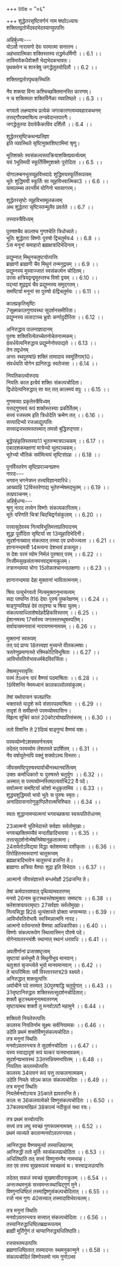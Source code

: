 +++
title = "०६"

+++
शुद्धेतरसृष्टिवर्णनं नाम षष्ठोऽध्यायः  
शक्तितद्वतोर्भेदवदभेदस्याप्युपपत्तिः  
  
अहिर्बुध्न्यः---  
योऽसौ नारायणो देवः परमात्मा सनातनः।  
अहंभावात्मिका शक्तिस्तस्य तद्धर्मधर्मिणी ।। 6.1 ।।  
ताविमावेकधैवोक्तौ भेद्यभेदकभावतः।  
पृथक्त्वेन च शास्त्रेषु जगद्धेतुतयोदितौ ।। 6.2 ।।  
  
शक्तितद्वतोरपृथक्‌स्थितिः  
  
नैव शक्त्या विना कश्चिच्छक्तिमानस्ति कारणम्।  
न च शक्तिमता शक्तिर्विनैका व्यवतिष्ठते ।। 6.3 ।।  
  
भगवतो लक्ष्म्याश्च प्रत्येकं जगत्कारणत्वव्यवहारकथनम्  
तत्तद्गौरवमाश्रित्य तन्त्रवेदान्तपारगैः।  
जगद्धेतुतया देवावेकैकाविव दर्शितौ ।। 6.4 ।।  
  
शुद्धेतरसृष्टिकथनप्रतिज्ञा  
इति व्यवस्थिते सृष्टिमुक्तशिष्टामिमां श्रृणु।  
  
भूतिशक्तेः स्वसंकल्परूपक्रियाशक्तिप्रवर्त्यत्वम्  
ययं 1भूतिमयी स्फूर्तिर्विष्णुशक्तेः पुरोदिता ।। 6.5 ।।  

[^1]: भूतमयी A B C J.  
तस्याः संकल्पमय्यैव स्फूर्त्या सा बहु 2नर्त्यते।  
  
योगालम्बनभूतव्यूहविभवादेः शुद्धिमयस्फूर्तिरूपत्वम्  
भूतेः शुद्धिमयी स्फूर्तिः सा व्यूहविभवात्मिका3 ।। 6.6 ।।  
यामालम्ब्य तरन्तीमं योगिनो भवसागरम्।  
  
शुद्धेतरसृष्टेः व्यूहविभवमूलकत्वम्  
अथ शुद्धेतरा सृष्टिस्तन्मूलैव प्रवर्तते ।। 6.7 ।।  
  
तस्यास्त्रैविध्यम्  
  
पुरुषश्चैव कालश्च गुणश्चेति त्रिधोच्यते।  
भूतिः शुद्धेतरा विष्णोः पुरुषो द्विचतुर्मयः4 ।। 6.8 ।।  
5स मनूनां समाहारो ब्रह्मक्षत्रादिभेदिनाम्।  
  
प्रद्युम्नात् मिथुनचतुष्टयोत्पत्तिः  
ब्राह्मणो ब्राह्मणी चैव मिथुनं तन्मनुद्वयम् ।। 6.9 ।।  
प्रद्युम्नस्य मुस्वाज्जातं स्वसंकल्पेन चोदितम्।  
उरसः क्षत्रियद्वन्द्वमूरुतश्च विशो द्वयम् ।। 6.10 ।।  
पद्भ्यां शूद्रद्वयं चैव प्रद्युम्नस्य समुद्गतम्।  
समष्टिर्या मनूनां सा पुरुषो 6द्विचतुर्मयः ।। 6.11 ।।  

[^2]: मन्यते A B C E F J  

[^3]: विभवादिका D  

[^4]: द्विचतुर्यगः A B C J  

[^5]: स मन्यूनां A B C D E; समानानां J.  

[^6]: द्विचतुर्यगः A B C.  
  
कालप्रकृतिसृष्टिः  
7सूक्ष्मकालगुणावस्था सुदर्शनसमीरिता।  
प्रद्युम्नस्य ललाटाच्च भ्रुवोः कर्णादुदीरिता ।। 6.12 ।।  
  
अनिरुद्धाय पालनाज्ञादानम्  
पुरुषः शक्तिरित्येतच्चेतनोचेतनात्मकम्।  
8वर्धयेत्यनिरुद्धाय प्रद्युम्नेनोपपाद्यते ।। 6.13 ।।  
तेन तद्वर्धनम्  
अन्तः स्थपुरुषां9 शक्तिं तामादाय स्वमूर्तिगाम्10।  
संवर्धयति योगेन ह्यनिरुद्धः स्वतेजसा ।। 6.14 ।।  
  
नियतिकाल्योरुदयः  
नियतिः काल इत्येवं शक्तिः संकल्पचोदिता।  
द्विधोदेत्यनिरुद्धात् सा यत् तत् कालमयं वपुः ।। 6.15 ।।  
  
गुणमय्याः प्रकृतेस्त्रैविध्यम्  
यत्तद्गुणमयं रूपं शक्तेस्तस्याः प्रकीर्तितम्।  
सत्त्वं रजस्तम इति त्रिधोदेति क्रमेण तत् ।। 6.16 ।।  
सत्त्वादिभ्यो रजआद्युत्पत्तिः  
सत्त्वाद्रजस्तमस्तस्मात् तमसो बुद्धिरुद्गता।  

[^7]: सूक्ष्मा A D E F  

[^8]: वर्धयत्यनिरुद्धाय A B C  

[^9]: पुरुषाः शक्तिं D  

[^10]: स्वमूर्तिकाम् B C; समूर्तिकाम् D.  
  
बुद्धेरहंकृतिस्तस्या11 भूततन्मात्रपञ्चकम् ।। 6.17 ।।  
एकादशकमक्षाणां मात्रेभ्यो भूतपञ्चकम्।  
भूतेभ्यो भौतिकं सर्वमित्ययं सृष्टिसंग्रहः ।। 6.18 ।।  
  
पुनर्विस्तरेण सृष्टिप्रपञ्चनप्रश्नः  
नारदः---  
भगवन् भगनेत्रघ्न तत्त्वविज्ञानवारिधे।  
आख्याहि 12विस्तरेणाद्य भूतेरुन्मेषमद्भुतम् ।। 6.19 ।।  
तत्प्रपञ्चनम्।  
अहिर्बुधन्यः---  
श्रृणु नारद तत्त्वेन विष्णोः संकल्पकारिताम्।  
भूतेः परिणतिं चित्रां चिदचिद्वर्गसंकुलाम् ।। 6.20 ।।  
  
परवासुदेवस्य नित्यविभूतिमत्ताप्रतिपादनम्  
शुद्धा पूर्वोदिता सृष्टिर्या सा 13व्यूहादिभेदिनी।  
सुदर्शनाख्यात् संकल्पात् तस्या एव प्रभोज्ज्वला ।। 6.21 ।।  
ज्ञानानन्दमयी 14स्त्यना देशभावं व्रजत्युत।  
स देशः परमं व्योम निर्मलं पुरुषात् परम् ।। 6.22 ।।  
निःसीमसुखसंतानमनवद्यमनाकुलम्।  
तत्रानन्दमया भोगा 15लोकाश्चानन्दलक्षणाः ।। 6.23 ।।  

[^11]: तस्य All MSS  

[^12]: विस्तरेणेमं D.  

[^13]: व्यूहाविभेदिनी A B C J  

[^14]: सारा J; `सत्या' इत्यपि पाठान्तरमन्यकोशेषु  

[^15]: लोका आनन्द A B C E F J.  
  
ज्ञानानन्दमया देहा मुक्तानां भावितात्मनाम्।  
  
श्रियः पत्युर्भगवतो नित्यमुक्तानुभाव्यत्वम्  
सदा पश्यन्ति ते16 देवाः पुरुषं पुष्करेक्षणम् ।। 6.24 ।।  
षाड्गुण्यविग्रहं देवं तादृश्या च श्रिया युतम्।  
संकल्पसाधिताशेषदेहदैहिकविस्तरम् ।। 6.25 ।।  
ईशानमस्य 17सर्वस्य जगतस्तस्थुषस्पतिम्।  
सर्वावासमनावासं नारायणमनामयम् ।। 6.26 ।।  
  
मुक्तानां स्वरूपम्  
तत् पदं प्राप्य 18तत्त्वज्ञा मुच्यन्ते वीतकल्मषाः।  
त्रसरेणुप्रमाणास्ते रश्मिकोटिविभूषिताः ।। 6.27 ।।  
आविर्भावतिरोभावधर्मबेदविवर्जिताः।  
  
तेषामपुनरावृत्तिः  
परमं तेऽध्वनः पारं वैष्णवं पदमाश्रिताः ।। 6.28 ।।  
19विशन्ति नेममध्वानं कालकल्लोलसंकुलम्।  
  
तेषां यथोपासनं फलप्राप्तिः  
भक्तास्ते यादृशे रूपे संसारपदमाश्रिताः ।। 6.29 ।।  
तादृशं ते समीक्षन्ते परमव्योमवासिनः।  
विहृत्य सुचिरं कालं 20कोट्योघप्रतिसंचरम् ।। 6.30 ।।  

[^16]: तं A B C J.  

[^17]: देवस्य D; जगतः A B C  

[^18]: सर्वज्ञाः A B C E F J.  

[^19]: J Omits two lines from here  

[^20]: कोट्या संप्रतिसंचरम् A B C E F J  
  
  
ततो विशन्ति ते 21दिव्यं षाड्गुण्यं वैष्णवं यशः।  
  
परमव्योम्नोऽशक्यवर्णनत्वम्  
तदेतत् परमव्योम लेशतस्ते प्रदर्शितम् ।। 6.31 ।।  
नैव वर्षायुतेनापि वक्तुं शक्योऽस्य विस्तरः।  
  
जीवसमष्टिपुरुषस्यार्वाचीनस्थानवर्तित्वम्  
उक्तः कर्माधिकारो यः पुरुषस्ते चतुर्युगः ।। 6.32 ।।  
अस्मात् स परमव्योम्नस्तिष्ठत्यर्वाचि22 वै पदे।  
सर्वात्मनां समष्टिर्या कोशो मधुकृतामिव ।। 6.33 ।।  
शुद्ध्यशुद्धिमयो भावो भूतेः स पुरुषः स्मृतः।  
अनादिवासनारेणुकुण्ठितैरात्मभिश्चितः ।। 6.34 ।।  
  
स्वतः शुद्धानामप्यात्मनां भगवच्छक्त्या स्वरूपतिरोधानम्  
  
23आत्मनो भूतिभेदास्ते सर्वज्ञाः सर्वतोमुखाः।  
भगवच्छक्तिमय्यैवं मन्दतीव्रादिभावया ।। 6.35 ।।  
तत्तत्सुदर्शनोन्मेषनिमेषानुकृतात्मना।  
24सर्वतोऽविद्यया विद्धाः क्लेशमय्या वशीकृताः ।। 6.36 ।।  
तिरोहितस्वरूपाणां चातूरूप्यम्  
ब्रह्मक्षत्रादिभावेन चातूरूप्यं व्रजन्ति ते।  
ब्राह्मणाः क्षत्रिया वैश्याः शूद्रा इति विभेदतः ।। 6.37 ।।  

[^21]: दैव्यम् d.  

[^22]: अर्वाचिके A B C E F.  

[^23]: आत्मानो D E F  

[^24]: सर्वतोऽविद्यया सिद्धाः क्लेशाशयवशीकृताः D  
  
आत्मानो जीवसंज्ञास्ते बन्धमोक्षौ 25व्रजन्ति ते।  
  
तेषां कर्मपारवश्यात् पृथिव्यामवतरणम्  
मनवो 26नाम कूटस्थास्तेषामुक्ताः समष्टयः ।। 6.38 ।।  
क्लेशाशयापरामृष्टाः 27सर्वज्ञाः सर्वतोमुखाः।  
नित्यसिद्धा हि28 भूत्यंशास्ते प्रोक्ता भगवन्मयाः।। 6.39 ।।  
आविर्भावतिरोभावैः स्वस्मिन्नात्मनि नारद।  
आत्मनो वर्तयन्तस्ते वैष्णवा आधिकारिकाः।। 6.40 ।।  
विष्णोः संकल्परूपेण स्थित्वास्मिन् पौरुषे पदे।  
योगेनावतरन्त्यंशैः स्थानात् स्थानं धरावधि ।। 6.41 ।।  
  
अवतीर्णानां प्रजास्रष्टृत्वम्  
सृष्टायां कर्मभूमौ ते मिथुनीभूय मानवान्।  
चतुःशतं सृजन्त्येते भूयो मानवमानवान् ।। 6.42 ।।  
ते चापरिमिताः सर्वे विस्तारस्तत्र29 वक्ष्यते।  
अनिरुद्धात् शक्त्युत्पत्तिः  
अर्वाचीने पदे तस्मात् 30पुरुषाद्धि चतुर्युगात् ।। 6.43 ।।  
31सृष्टानिरुद्धतः शक्तिस्तत्सुदर्शनचोदितात्।  
शक्तौ कूटस्थमनूनामवतरणम्  
सृष्टायामथ शक्तौ तु मनवोऽष्टौ महामुने ।। 6.44 ।।  

[^25]: भजन्ति D  

[^26]: मान All MSS.  

[^27]: सुसंज्ञाः A B C E F  

[^28]: विभूत्यंशास्ते D  

[^29]: तस्य A B C E F J  

[^30]: पुरुषोऽधि चतुर्यगः A B C  
31सृष्टोऽनिरुद्धतो देवाः A B C  
अवतीर्य स्वकात् स्थानाद्विष्णुसंकल्पचोदिताः।  
तिष्ठन्ति 32कललीभूतास्तस्मिञ्शक्तिमये पदे ।। 6.45 ।।  
कालो नाम गुणो नाम तस्या गर्भस्थितं द्वयम्।  
  
शक्तितो नियतेरुत्पत्तिः  
कालस्य नियतिर्नाम सूक्ष्मः सर्वनियामकः ।। 6.46 ।।  
उदेति प्रथमं शक्तेर्विष्णुसंकल्पचोदितः।  
तत्र मनूनां स्थितिः  
मनवोऽवतरन्त्यत्र ते सुदर्शनचोदिताः ।। 6.47 ।।  
यस्य स्याद्यादृशं रूपं यत्करं यत्स्वभावकम्।  
सुदर्शनप्रभावस्थं 33तत्तन्नियमभावितम् ।। 6.48 ।।  
नियतितः कालस्योत्पत्तिः  
कालस्य 34पावनं रूपं यत्तु तत्कलनात्मकम्।  
उदेति नियतेः सोऽथ कालः संकल्पचोदितः ।। 6.49 ।।  
तत्र मनूनां स्थितिः  
नियतेर्मनवोऽप्यत्र 35काले ह्यवतरन्ति ते।  
कालः स 36कलयत्येको विष्णुसंकल्पचोदितः ।। 6.50 ।।  
37कलयत्यखिलं 38काल्यं नदीकूलं यथा रयः।  

[^32]:  सकलीभूताः D  

[^33]: तत्तन्नियति D  

[^34]: वाचनं D; पाचनं E.F.  

[^35]: कालेऽपि D  

[^36]: कालयति E.F  

[^37]: कालयति E.F  

[^38]: कार्यम् A B C  
कालात् क्रमेण गुणमयरूपोत्पत्तिः  
यत्तद्गुणमयं रूपं शक्तेः पूर्वं समीरितम् ।। 6.51 ।।  
सोपानक्रमतः कालात् तद्गौणं 39व्यज्यते वपुः।  
  
तत्र प्रथमं सत्त्वोत्पत्तिः  
सत्त्वं तत्र लघु स्वच्छं गुणरूपमनामयम् ।। 6.52 ।।  
प्रथमं व्यज्यते कालान्मनवोऽवतरन्त्यतः।  
  
आनिरुद्ध्या वैष्णवमूर्त्या तस्याधिष्ठानम्  
आनिरुद्धी ततो मूर्तिः स्वसंकल्पप्रचोदिता ।। 6.53 ।।  
अधितिष्ठति तत् सत्त्वं विष्णुनाम्नैव नामभाक्।  
तत एव तस्य सुखरूपत्वं स्वच्छत्वं च। सत्त्वाद्रजउत्पत्तिः  
  
तदेतत् सकलं स्वच्छं सुखमासीदनाकुलम् ।। 6.54 ।।  
अन्तःस्थमनुकं सत्त्वमन्तःस्थाचिद्गुणं मुने।  
विष्णुनाधिष्ठितं तस्माद्विष्णुसंकल्पचोदितात् ।। 6.55 ।।  
रजो नाम गुणः 40सत्त्वात् तस्मादाविर्भवत्यलम्।  
  
तत्र मनूनां स्थितिः  
मनवोऽवतरन्त्यत्र सत्त्वात् संकल्पचोदिताः ।। 6.56 ।।  
तस्यानिरुद्धाधिष्ठितब्रह्मरूपत्वम्  
ब्राह्मी मूर्तिर्गुणं तं चाप्यानिरुद्ध्यधितिष्ठति।  

[^39]: विद्यते A B C  

[^40]:  सत्त्वं तस्मिन्नाविर्भवत्यलम् A B C  
अतस्तस्य दुःखरूपत्वम्  
तदेतत् प्रचलं दुःखं रजः शश्वत्प्रवृत्तिमत् ।। 6.57 ।।  
लोलीभूतमिदं तच्च 41विश्वमन्तः स्थितं तदा।  
  
रजसस्तमउत्पत्तिः  
ब्रह्मणाधिष्ठितात् तस्मादन्तः स्थमनुकान्मुने ।। 6.58 ।।  
संकल्पचोदितं विष्णोस्तमो नाम गुणोऽभव